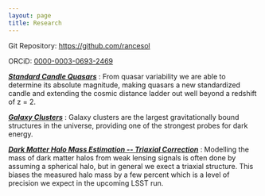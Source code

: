```yaml
---
layout: page
title: Research
---
```


Git Repository: <a href="https://github.com/rancesol">https://github.com/rancesol</a>

ORCiD: <a href="https://orcid.org/0000-0003-0693-2469">0000-0003-0693-2469</a>

<a href="https://rancesol.github.io/standard_candle_QSOs/">***Standard Candle Quasars***</a> :
From quasar variability we are able to determine its absolute magnitude, making quasars a new standardized candle and extending the cosmic distance ladder out well beyond a redshift of z = 2.

<a href="https://rancesol.github.io/galaxy_clusters/">***Galaxy Clusters***</a> :
Galaxy clusters are the largest gravitationally bound structures in the universe, providing one of the strongest probes for dark energy.

<a href="https://rancesol.github.io/standard_candle_QSOs/">***Dark Matter Halo Mass Estimation -- Triaxial Correction***</a> :
Modelling the mass of dark matter halos from weak lensing signals is often done by assuming a spherical halo, but in general we exect a triaxial structure.
This biases the measured halo mass by a few percent which is a level of precision we expect in the upcoming LSST run.
